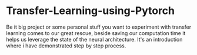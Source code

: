 # Transfer-Learning-using-Pytorch
Be it big project or some personal stuff you want to experiment with transfer learning comes to our great rescue, beside saving our computation time it helps us leverage the state of the neural architecture. It's an introduction where i have demonstrated step by step process.
